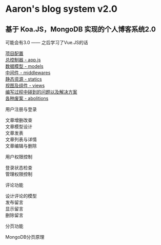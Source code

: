 # Aaron's blog system v2.0

## 基于 Koa.JS，MongoDB 实现的个人博客系统2.0

可能会有3.0 —— 之后学习了Vue.JS的话  

[项目配置]()  
[总控制器 - app.js]()  
[数据模型 - models]()  
[中间件 - middlewares]()  
[静态资源 - statics]()  
[视图及组件 - views]()  
[编写过程中碰到的问题以及解决方案]()  
[各种废案 - abolitions]()  

用户注册与登录  

文章增删改查  
文章模型设计  
文章发表  
文章列表与详情  
文章编辑与删除  
  
用户权限控制  

登录状态检查  
管理权限控制  
  
评论功能  

设计评论的模型  
发布留言  
显示留言  
删除留言  

分页功能  

MongoDB分页原理  
